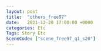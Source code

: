 ```yaml
---
layout: post
title:  "others_free97"
date:   2021-12-20 17:00:00 +0000
categories: Etc
Tags: Story Etc
SceneCode: ["scene_free97_q1_s20"]
---
```

